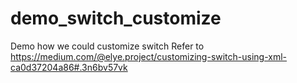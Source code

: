 # demo_switch_customize
Demo how we could customize switch
Refer to https://medium.com/@elye.project/customizing-switch-using-xml-ca0d37204a86#.3n6bv57vk


